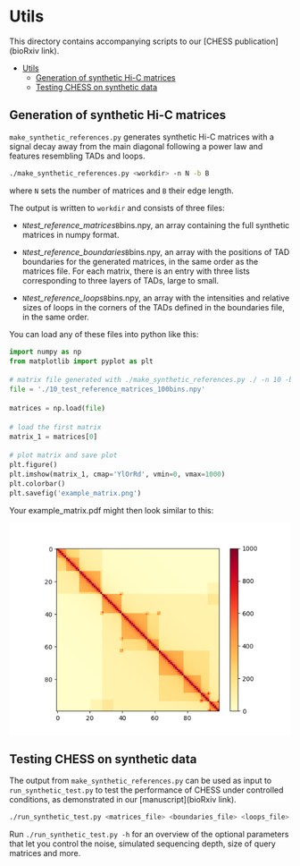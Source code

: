 # Utils

This directory contains accompanying scripts to our [CHESS publication](bioRxiv link).

<!-- TOC depthFrom:1 depthTo:8 withLinks:1 updateOnSave:1 orderedList:0 -->

- [Utils](#utils)
    - [Generation of synthetic Hi-C matrices](#generation-of-synthetic-matrices)
    - [Testing CHESS on synthetic data](#testing-chess-on-synthetic-data)

<!-- /TOC -->

## Generation of synthetic Hi-C matrices

`make_synthetic_references.py` generates synthetic Hi-C matrices with a signal decay away from the main diagonal following a power law and features resembling TADs and loops.

```bash
./make_synthetic_references.py <workdir> -n N -b B
```

where `N` sets the number of matrices and `B` their edge length.

The output is written to `workdir` and consists of three files:

* `N`_test_reference_matrices_`B`bins.npy, an array containing the full synthetic matrices in numpy format.

* `N`_test_reference_boundaries_`B`bins.npy, an array with the positions of TAD boundaries for the generated matrices, in the same order as the matrices file.
  For each matrix, there is an entry with three lists corresponding to three layers of TADs, large to small.

* `N`_test_reference_loops_`B`bins.npy, an array with the intensities and relative sizes of loops in the corners of the TADs defined in the boundaries file, in the same order.

You can load any of these files into python like this:

```python
import numpy as np
from matplotlib import pyplot as plt

# matrix file generated with ./make_synthetic_references.py ./ -n 10 -b 100
file = './10_test_reference_matrices_100bins.npy'

matrices = np.load(file)

# load the first matrix
matrix_1 = matrices[0]

# plot matrix and save plot
plt.figure()
plt.imshow(matrix_1, cmap='YlOrRd', vmin=0, vmax=1000)
plt.colorbar()
plt.savefig('example_matrix.png')
```

Your example_matrix.pdf might then look similar to this:

![Example matrix](matrix.png)


## Testing CHESS on synthetic data

The output from `make_synthetic_references.py` can be used as input to `run_synthetic_test.py` to test the performance of CHESS under controlled conditions, as demonstrated in our [manuscript](bioRxiv link).

```bash
./run_synthetic_test.py <matrices_file> <boundaries_file> <loops_file> <output_file> [... optional parameters]
```

Run `./run_synthetic_test.py -h` for an overview of the optional parameters that let you control the noise, simulated sequencing depth, size of query matrices and more.

